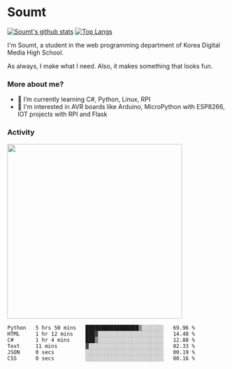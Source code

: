 # Soumt
[![Soumt's github stats](https://github-readme-stats.vercel.app/api?username=soumt-r)](https://github.com/anuraghazra/github-readme-stats)
[![Top Langs](https://github-readme-stats.vercel.app/api/top-langs/?username=soumt-r&layout=compact)](https://github.com/anuraghazra/github-readme-stats)

I'm Soumt, a student in the web programming department of Korea Digital Media High School.

As always, I make what I need. Also, it makes something that looks fun.

### More about me?
- 🌱 I’m currently learning C#, Python, Linux, RPI
- :pushpin: I'm interested in AVR boards like Arduino, MicroPython with ESP8266, IOT projects with RPI and Flask


### Activity
<img height="400" img src="https://wakatime.com/share/@soumt_r/0e4d0df5-374b-4c75-8ddb-57d54d739f69.svg"></img>

<!--START_SECTION:waka-->

```text
Python   5 hrs 50 mins   █████████████████▒░░░░░░░   69.96 %
HTML     1 hr 12 mins    ███▓░░░░░░░░░░░░░░░░░░░░░   14.48 %
C#       1 hr 4 mins     ███▒░░░░░░░░░░░░░░░░░░░░░   12.88 %
Text     11 mins         ▓░░░░░░░░░░░░░░░░░░░░░░░░   02.33 %
JSON     0 secs          ░░░░░░░░░░░░░░░░░░░░░░░░░   00.19 %
CSS      0 secs          ░░░░░░░░░░░░░░░░░░░░░░░░░   00.16 %
```

<!--END_SECTION:waka-->

